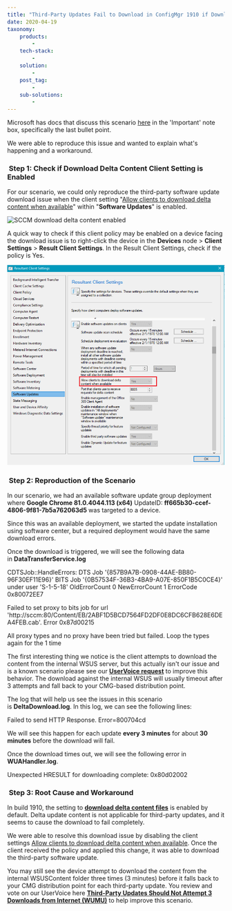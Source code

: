 ```yaml
---
title: "Third-Party Updates Fail to Download in ConfigMgr 1910 if Download Delta Update Enabled - 0x80d02002"
date: 2020-04-19
taxonomy:
    products:
        - 
    tech-stack:
        - 
    solution:
        - 
    post_tag:
        - 
    sub-solutions:
        - 
---
```


Microsoft has docs that discuss this scenario [here](https://docs.microsoft.com/en-us/mem/configmgr/sum/deploy-use/optimize-windows-10-update-delivery#bkmk_DO-1910) in the 'Important' note box, specifically the last bullet point.

We were able to reproduce this issue and wanted to explain what's happening and a workaround.

###  Step 1: Check if Download Delta Content Client Setting is Enabled

For our scenario, we could only reproduce the third-party software update download issue when the client setting "[Allow clients to download delta content when available](https://docs.microsoft.com/en-us/configmgr/core/clients/deploy/about-client-settings#allow-clients-to-download-delta-content-when-available)" within "**Software Updates**" is enabled.

![SCCM download delta content enabled](images/download-delta-content-enabled-300x39.png)

A quick way to check if this client policy may be enabled on a device facing the download issue is to right-click the device in the **Devices** node > **Client Settings** > **Result Client Settings**. In the Result Client Settings, check if the policy is Yes.

![](../../_images/download-delta-content-enabled-result.png)

###  Step 2: Reproduction of the Scenario

In our scenario, we had an available software update group deployment where **Google Chrome 81.0.4044.113 (x64)** UpdateID: **ff665b30-ccef-4806-9f81-7b5a762063d5** was targeted to a device.

Since this was an available deployment, we started the update installation using software center, but a required deployment would have the same download errors.

Once the download is triggered, we will see the following data in **DataTransferService.log**

CDTSJob::HandleErrors: DTS Job '{857B9A7B-0908-44AE-BB80-96F30EF11E96}' BITS Job '{0B57534F-36B3-4BA9-A07E-850F1B5C0CE4}' under user 'S-1-5-18' OldErrorCount 0 NewErrorCount 1 ErrorCode 0x80072EE7

Failed to set proxy to bits job for url 'http://sccm:80/Content/EB/2ABF1D5BCD7564FD2DF0E8DC6CFB628E6DEA4FEB.cab'. Error 0x87d00215

All proxy types and no proxy have been tried but failed. Loop the types again for the 1 time

The first interesting thing we notice is the client attempts to download the content from the internal WSUS server, but this actually isn't our issue and is a known scenario please see our **[UserVoice request](https://configurationmanager.uservoice.com/forums/300492-ideas/suggestions/40174429-third-party-updates-should-not-attempt-3-downloads)** to improve this behavior. The download against the internal WSUS will usually timeout after 3 attempts and fall back to your CMG-based distribution point.

The log that will help us see the issues in this scenario is **DeltaDownload.log**. In this log, we can see the following lines:

Failed to send HTTP Response. Error=800704cd

We will see this happen for each update **every 3 minutes** for about **30 minutes** before the download will fail.

Once the download times out, we will see the following error in **WUAHandler.log**.

Unexpected HRESULT for downloading complete: 0x80d02002

###  Step 3: Root Cause and Workaround

In build 1910, the setting to **[download delta content files](https://docs.microsoft.com/en-us/configmgr/core/clients/deploy/about-client-settings#allow-clients-to-download-delta-content-when-available)** is enabled by default. Delta update content is not applicable for third-party updates, and it seems to cause the download to fail completely.

We were able to resolve this download issue by disabling the client settings [Allow clients to download delta content when available](https://docs.microsoft.com/en-us/configmgr/core/clients/deploy/about-client-settings#allow-clients-to-download-delta-content-when-available). Once the client received the policy and applied this change, it was able to download the third-party software update.

You may still see the device attempt to download the content from the internal WSUSContent folder three times (3 minutes) before it falls back to your CMG distribution point for each third-party update. You review and vote on our UserVoice here **[Third-Party Updates Should Not Attempt 3 Downloads from Internet (WUMU)](https://configurationmanager.uservoice.com/forums/300492-ideas/suggestions/40174429-third-party-updates-should-not-attempt-3-downloads)** to help improve this scenario.
